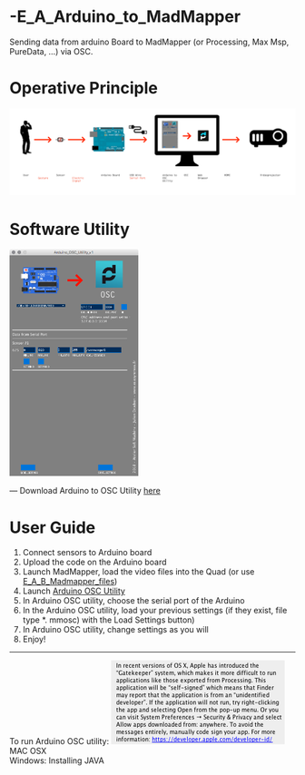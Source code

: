 # -E_A_Arduino_to_MadMapper

Sending data from arduino Board to MadMapper (or Processing, Max Msp, PureData, …) via OSC.

# Operative Principle
<img src="https://raw.githubusercontent.com/JulienDrochon/-E_A_Arduino_to_MadMapper/master/operative-principle.png" />

# Software Utility
<img height="400px" src="https://raw.githubusercontent.com/JulienDrochon/-00_Software_utilities/master/00_02_Arduino_to_OSC_Utility/screenshot.png"/>

— Download Arduino to OSC Utility <a href="https://github.com/JulienDrochon/00_Github_Utilities/tree/master/00_02_Arduino_to_OSC_Utility">here</a>

# User Guide
1. Connect sensors to Arduino board
2. Upload the code on the Arduino board
3. Launch MadMapper, load the video files into the Quad (or use <a href="https://github.com/JulienDrochon/-E_A_Arduino_to_MadMapper/tree/master/E_A_C_MadMapper_files">E_A_B_Madmapper_files</a>)
3. Launch <a href="https://github.com/JulienDrochon/00_Github_Utilities/tree/master/00_02_Arduino_to_OSC_Utility">Arduino OSC Utility</a>
4. In Arduino OSC utility, choose the serial port of the Arduino
5. In the Arduino OSC utility, load your previous settings (if they exist, file type *. mmosc) with the Load Settings button)
6. In Arduino OSC utility, change settings as you will
7. Enjoy!
_____________
To run Arduino OSC utility:
<img src="https://raw.githubusercontent.com/JulienDrochon/-E_A_Arduino_to_MadMapper/master/osx_gatekeeper.png" />
<br>MAC OSX
<br>Windows: Installing JAVA
